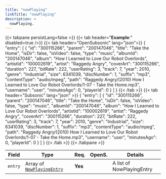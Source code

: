 ```yaml
---
title: "nowPlaying"
linkTitle: "nowPlaying"
description: >
  nowPlaying.
---
```


{{< tabpane persistLang=false >}}
{{< tab header="**Example**:" disabled=true />}}
{{< tab header="OpenSubsonic" lang="json">}}
{
  "entry": [
    {
      "id": "300115266",
      "parent": "200147046",
      "title": "Take the Home",
      "isDir": false,
      "isVideo": false,
      "type": "music",
      "albumId": "200147046",
      "album": "How I Learned to Love Our Robot Overlords",
      "artistId": "100002619",
      "artist": "Raggedy Angry",
      "coverArt": "300115266",
      "duration": 227,
      "bitRate": 222,
      "userRating": 3,
      "track": 7,
      "year": 2010,
      "genre": "Industrial",
      "size": 6341039,
      "discNumber": 1,
      "suffix": "mp3",
      "contentType": "audio/mpeg",
      "path": "Raggedy Angry/(2010) How I Learned to Love Our Robot Overlords/1-07 - Take the Home.mp3",
      "username": "user",
      "minutesAgo": 0,
      "playerId": 0
    }
  ]
}
{{< /tab >}}
{{< tab header="Subsonic" lang="json" >}}
{
  "entry": [
    {
      "id": "300115266",
      "parent": "200147046",
      "title": "Take the Home",
      "isDir": false,
      "isVideo": false,
      "type": "music",
      "albumId": "200147046",
      "album": "How I Learned to Love Our Robot Overlords",
      "artistId": "100002619",
      "artist": "Raggedy Angry",
      "coverArt": "300115266",
      "duration": 227,
      "bitRate": 222,
      "userRating": 3,
      "track": 7,
      "year": 2010,
      "genre": "Industrial",
      "size": 6341039,
      "discNumber": 1,
      "suffix": "mp3",
      "contentType": "audio/mpeg",
      "path": "Raggedy Angry/(2010) How I Learned to Love Our Robot Overlords/1-07 - Take the Home.mp3",
      "username": "user",
      "minutesAgo": 0,
      "playerId": 0
    }
  ]
}
{{< /tab >}}
{{< /tabpane >}}

| Field |  Type | Req. | OpenS. | Details |
| --- | --- | --- | --- | --- |
| `entry` | Array of [`NowPlayingEntry`](../nowplayingentry) | **Yes** |   | A list of NowPlayingEntry |
